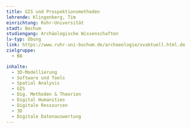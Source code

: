 ```yaml
---
title: GIS und Prospektionsmethoden
lehrende: Klingenberg, Tim
einrichtung: Ruhr-Universität
stadt: Bochum
studiengang: Archäologische Wissenschaften
lv-typ: Übung
link: https://www.ruhr-uni-bochum.de/archaeologie/vvaktuell.html.de
zielgruppe:
  - BA

inhalte:
  - 3D-Modellierung
  - Software und Tools
  - Spatial Analysis
  - GIS
  - Dig. Methoden & Theorien
  - Digital Humanities
  - Digitale Ressourcen
  - 3D
  - Digitale Datenauswertung
---
```



